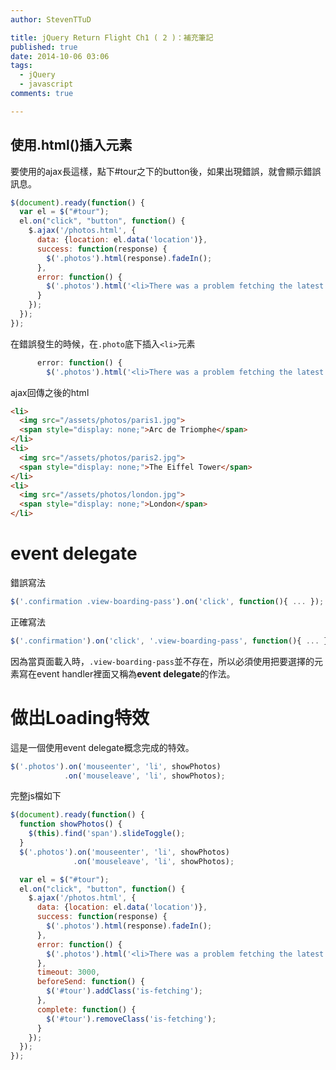 ```yaml
---
author: StevenTTuD

title: jQuery Return Flight Ch1 ( 2 )：補充筆記
published: true
date: 2014-10-06 03:06
tags:
  - jQuery
  - javascript
comments: true

---
```

## 使用.html()插入元素
要使用的ajax長這樣，點下#tour之下的button後，如果出現錯誤，就會顯示錯誤訊息。
```js
$(document).ready(function() {
  var el = $("#tour");
  el.on("click", "button", function() {
    $.ajax('/photos.html', {
      data: {location: el.data('location')},
      success: function(response) {
        $('.photos').html(response).fadeIn();
      },
      error: function() {
        $('.photos').html('<li>There was a problem fetching the latest photos. Please try again.</li>');
      }
    });
  });
});
```
在錯誤發生的時候，在```.photo```底下插入```<li>```元素
```js
      error: function() {
        $('.photos').html('<li>There was a problem fetching the latest photos. Please try again.</li>');
```
ajax回傳之後的html
```html
<li>
  <img src="/assets/photos/paris1.jpg">
  <span style="display: none;">Arc de Triomphe</span>
</li>
<li>
  <img src="/assets/photos/paris2.jpg">
  <span style="display: none;">The Eiffel Tower</span>
</li>
<li>
  <img src="/assets/photos/london.jpg">
  <span style="display: none;">London</span>
</li>
```

# event delegate
錯誤寫法
```js
$('.confirmation .view-boarding-pass').on('click', function(){ ... });
```
正確寫法
```js
$('.confirmation').on('click', '.view-boarding-pass', function(){ ... })
```
因為當頁面載入時，```.view-boarding-pass```並不存在，所以必須使用把要選擇的元素寫在event handler裡面又稱為**event delegate**的作法。

# 做出Loading特效
這是一個使用event delegate概念完成的特效。
```js
$('.photos').on('mouseenter', 'li', showPhotos)
            .on('mouseleave', 'li', showPhotos);
```
完整js檔如下
```js
$(document).ready(function() {
  function showPhotos() {
    $(this).find('span').slideToggle();
  }
  $('.photos').on('mouseenter', 'li', showPhotos)
              .on('mouseleave', 'li', showPhotos);

  var el = $("#tour");
  el.on("click", "button", function() {
    $.ajax('/photos.html', {
      data: {location: el.data('location')},
      success: function(response) {
        $('.photos').html(response).fadeIn();
      },
      error: function() {
        $('.photos').html('<li>There was a problem fetching the latest photos. Please try again.</li>');
      },
      timeout: 3000,
      beforeSend: function() {
        $('#tour').addClass('is-fetching');
      },
      complete: function() {
        $('#tour').removeClass('is-fetching');
      }
    });
  });
});
```